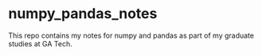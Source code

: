 # numpy_pandas_notes
This repo contains my notes for numpy and pandas as part of my graduate studies at GA Tech. 

